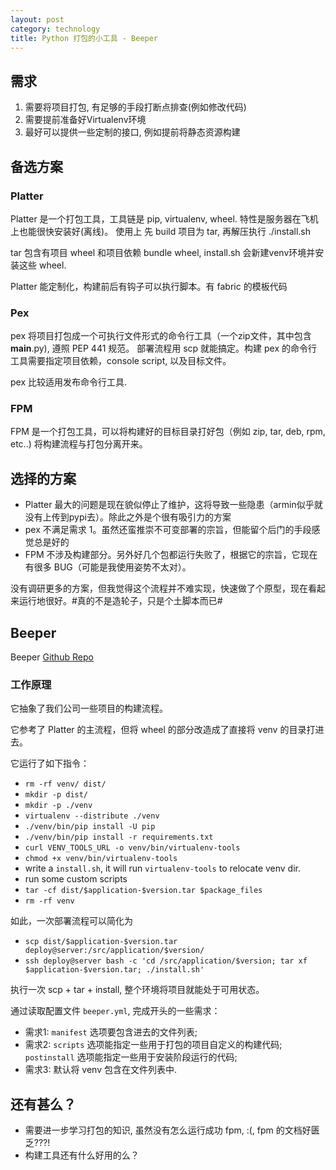 ```yaml
---
layout: post
category: technology
title: Python 打包的小工具 - Beeper
---
```


## 需求

1. 需要将项目打包, 有足够的手段打断点排查(例如修改代码)
2. 需要提前准备好Virtualenv环境
3. 最好可以提供一些定制的接口, 例如提前将静态资源构建

## 备选方案

### Platter

Platter 是一个打包工具，工具链是 pip, virtualenv, wheel. 
特性是服务器在飞机上也能很快安装好(离线)。 
使用上 先 build 项目为 tar, 再解压执行 ./install.sh

tar 包含有项目 wheel 和项目依赖 bundle wheel, install.sh 会新建venv环境并安装这些 wheel.

Platter 能定制化，构建前后有钩子可以执行脚本。有 fabric 的模板代码

### Pex

pex 将项目打包成一个可执行文件形式的命令行工具（一个zip文件，其中包含 __main__.py), 遵照 PEP 441 规范。
部署流程用 scp 就能搞定。构建 pex 的命令行工具需要指定项目依赖，console script, 以及目标文件。

pex 比较适用发布命令行工具.

### FPM

FPM 是一个打包工具，可以将构建好的目标目录打好包（例如 zip, tar, deb, rpm, etc..)
将构建流程与打包分离开来。


## 选择的方案

* Platter 最大的问题是现在貌似停止了维护，这将导致一些隐患（armin似乎就没有上传到pypi去）。除此之外是个很有吸引力的方案
* pex 不满足需求 1。虽然还蛮推崇不可变部署的宗旨，但能留个后门的手段感觉总是好的
* FPM 不涉及构建部分。另外好几个包都运行失败了，根据它的宗旨，它现在有很多 BUG（可能是我使用姿势不太对）。

没有调研更多的方案，但我觉得这个流程并不难实现，快速做了个原型，现在看起来运行地很好。#真的不是造轮子，只是个土脚本而已#

## Beeper

Beeper [Github Repo](https://github.com/soasme/beeper.py)

### 工作原理

它抽象了我们公司一些项目的构建流程。

它参考了 Platter 的主流程，但将 wheel 的部分改造成了直接将 venv 的目录打进去。

它运行了如下指令：

* `rm -rf venv/ dist/`
* `mkdir -p dist/`
* `mkdir -p ./venv`
* `virtualenv --distribute ./venv`
* `./venv/bin/pip install -U pip`
* `./venv/bin/pip install -r requirements.txt`
* `curl VENV_TOOLS_URL -o venv/bin/virtualenv-tools`
* `chmod +x venv/bin/virtualenv-tools`
* write a `install.sh`, it will run `virtualenv-tools` to relocate venv dir.
* run some custom scripts
* `tar -cf dist/$application-$version.tar $package_files`
* `rm -rf venv`

如此，一次部署流程可以简化为

* `scp dist/$application-$version.tar deploy@server:/src/application/$version/`
* `ssh deploy@server bash -c 'cd /src/application/$version; tar xf $application-$version.tar; ./install.sh'`

执行一次 scp + tar + install, 整个环境将项目就能处于可用状态。

通过读取配置文件 `beeper.yml`, 完成开头的一些需求：

* 需求1: `manifest` 选项要包含进去的文件列表;
* 需求2: `scripts` 选项能指定一些用于打包的项目自定义的构建代码; `postinstall` 选项能指定一些用于安装阶段运行的代码;
* 需求3: 默认将 venv 包含在文件列表中.

## 还有甚么？

* 需要进一步学习打包的知识, 虽然没有怎么运行成功 fpm, :(, fpm 的文档好匮乏???!
* 构建工具还有什么好用的么？
